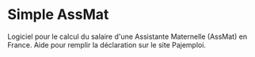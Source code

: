 # Simple AssMat
Logiciel pour le calcul du salaire d'une Assistante Maternelle (AssMat) en France.
Aide pour remplir la déclaration sur le site Pajemploi.
